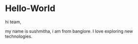 # Hello-World

hi team,

  my name is sushmitha, i am from banglore. I love exploring new technologies.
